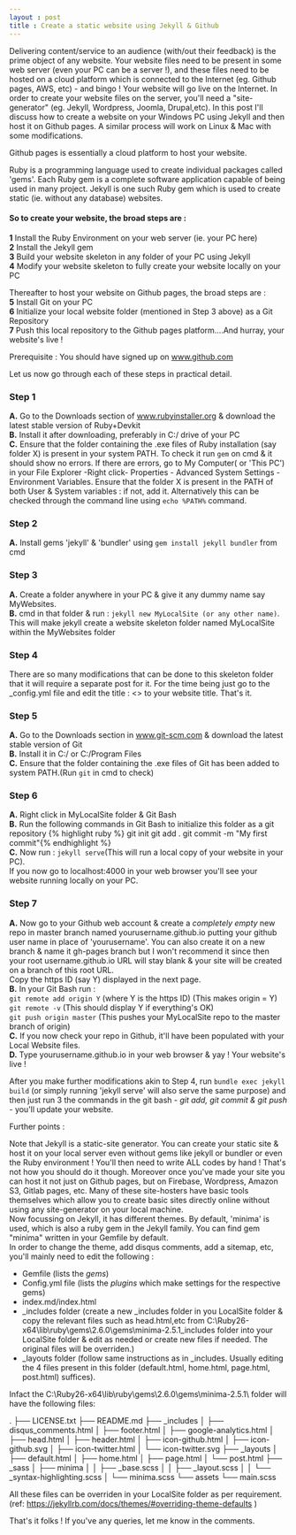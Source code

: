 ```yaml
---
layout : post
title : Create a static website using Jekyll & Github
---
```


Delivering content/service to an audience (with/out their feedback) is the prime object of any website. Your website files need to be present in some web server (even your PC can be a server !), and these files need to be hosted on a cloud platform which is connected to the Internet (eg. Github pages, AWS, etc) - and bingo ! Your website will go live on the Internet.
In order to create your website files on the server, you'll need a "site-generator" (eg. Jekyll, Wordpress, Joomla, Drupal,etc).
In this post I'll discuss how to create a website on your Windows PC using Jekyll and then host it on Github pages. A similar process will work on Linux & Mac with some modifications.

Github pages is essentially a cloud platform to host your website.

Ruby is a programming language used to create individual packages called 'gems'. Each Ruby gem is a complete software application capable of being used in many project. Jekyll is one such Ruby gem which is used to create static (ie. without any database) websites. 

#### So to create your website, the broad steps are :

**1** 	Install the Ruby Environment on your web server (ie. your PC here)  
**2** 	Install the Jekyll gem  
**3** 	Build your website skeleton in any folder of your PC using Jekyll  
**4** 	Modify your website skeleton to fully create your website locally on your PC  

Thereafter to host your website on Github pages, the broad steps are :  
**5** 	Install Git on your PC  
**6** 	Initialize your local website folder (mentioned in Step 3 above) as a Git Repository  
**7** 	Push this local repository to the Github pages platform....And hurray, your website's live !

Prerequisite : You should have signed up on www.github.com

Let us now go through each of these steps in practical detail.

### Step 1
**A.**	Go to the Downloads section of www.rubyinstaller.org & download the latest stable version of Ruby+Devkit  
**B.**	Install it after downloading, preferably in C:/ drive of your PC  
**C.**	Ensure that the folder containing the .exe files of Ruby installation (say folder X) is present in your system PATH. To check it run `gem` on cmd & it should show no errors. If there are errors, go to My Computer( or 'This PC') in your File Explorer -Right click- Properties - Advanced System Settings - Environment Variables. Ensure that the folder X is present in the PATH of both User & System variables : if not, add it. Alternatively this can be checked through the command line using `echo %PATH%` command.  

### Step 2
**A.** Install gems 'jekyll' & 'bundler' using `gem install jekyll bundler` from cmd

### Step 3
**A.** Create a folder anywhere in your PC & give it any dummy name say MyWebsites.  
**B.** cmd in that folder & run : `jekyll new MyLocalSite (or any other name)`.  This will make jekyll create a website skeleton folder named MyLocalSite within the MyWebsites folder

### Step 4
There are so many modifications that can be done to this skeleton folder that it will require a separate post for it. For the time being just go to the _config.yml file and edit the title : <> to your website title. That's it.

### Step 5
**A.** Go to the Downloads section in www.git-scm.com & download the latest stable version of Git  
**B.** Install it in C:/ or C:/Program Files  
**C.** Ensure that the folder containing the .exe files of Git has been added to system PATH.(Run `git` in cmd to check)  

### Step 6
**A.** Right click in MyLocalSite folder & Git Bash   
**B.** Run the following commands in Git Bash to initialize this folder as a git repository
	{% highlight ruby %}
	git init 
	git add .
	git commit -m "My first commit"{% endhighlight %}  
**C.**  Now run : `jekyll serve`(This will run a local copy of your website in your PC).  
	If you now go to localhost:4000 in your web browser you'll see your website running locally on your PC.
	
	
### Step 7	
**A.** Now go to your Github web account & create a *completely empty* new repo in master branch named yourusername.github.io putting your github user name in place of 'yourusername'. You can also create it on a new branch & name it gh-pages branch but I won't recommend it since then your root username.github.io URL will stay blank & your site will be created on a branch of this root URL.  
Copy the https ID (say Y) displayed in the next page.   
**B.** In your Git Bash run :  
	`git remote add origin Y` (where Y is the https ID) (This makes origin = Y)  
	`git remote -v`  (This should display Y if everything's OK)  
	`git push origin master` (This pushes your MyLocalSite repo to the master branch of origin)  
**C.** If you now check your repo in Github, it'll have been populated with your Local Website files.  
**D.** Type yourusername.github.io in your web browser & yay ! Your website's live !

After you make further modifications akin to Step 4, run `bundle exec jekyll build` (or simply running 'jekyll serve' will also serve the same purpose) and then just run 3 the commands in the git bash - _git add, git commit & git push_ - you'll update your website.  

Further points :

Note that Jekyll is a static-site generator. You can create your static site & host it on your local server even without gems like jekyll or bundler or even the Ruby environment ! You'll then need to write ALL codes by hand ! That's not how you should do it though. Moreover once you've made your site you can host it not just on Github pages, but on Firebase, Wordpress, Amazon S3, Gitlab pages, etc. Many of these site-hosters have basic tools themselves which allow you to create basic sites directly online without using any site-generator on your local machine.  
Now focussing on Jekyll, it has different themes. By default, 'minima' is used, which is also a ruby gem in the Jekyll family. You can find gem "minima" written in your Gemfile by default.  
In order to change the theme, add disqus comments, add a sitemap, etc, you'll mainly need to edit the following :
- Gemfile (lists the *gems*)
- Config.yml file (lists the *plugins* which make settings for the respective gems)
- index.md/index.html
- _includes folder (create a new _includes folder in you LocalSite folder & copy the relevant files such as head.html,etc from C:\Ruby26-x64\lib\ruby\gems\2.6.0\gems\minima-2.5.1\_includes folder into your LocalSite folder & edit as needed or create new files if needed. The original files will be overriden.)
- _layouts folder (follow same instructions as in _includes. Usually editing the 4 files present in this folder (default.html, home.html, page.html, post.html) suffices).

Infact the C:\Ruby26-x64\lib\ruby\gems\2.6.0\gems\minima-2.5.1\ folder will have the following files:

.
├── LICENSE.txt
├── README.md
├── _includes
│   ├── disqus_comments.html
│   ├── footer.html
│   ├── google-analytics.html
│   ├── head.html
│   ├── header.html
│   ├── icon-github.html
│   ├── icon-github.svg
│   ├── icon-twitter.html
│   └── icon-twitter.svg
├── _layouts
│   ├── default.html
│   ├── home.html
│   ├── page.html
│   └── post.html
├── _sass
│   ├── minima
│   │   ├── _base.scss
│   │   ├── _layout.scss
│   │   └── _syntax-highlighting.scss
│   └── minima.scss
└── assets
    └── main.scss


All these files can be overriden in your LocalSite folder as per requirement. (ref: https://jekyllrb.com/docs/themes/#overriding-theme-defaults )

That's it folks ! If you've any queries, let me know in the comments. 




















